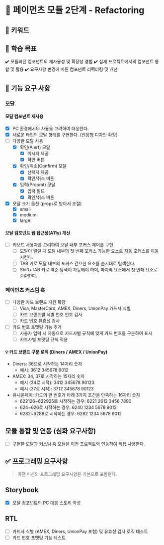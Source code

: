 # 🚀 페이먼츠 모듈 2단계 - Refactoring

## 🔑 키워드

## 📍 학습 목표

✔️ 모듈화된 컴포넌트의 재사용성 및 확장성 경험
✔️ 실제 프로젝트에서의 컴포넌트 통합 및 활용
✔️ 요구사항 변경에 따른 컴포넌트 리팩터링 및 개선

## 🎯 기능 요구 사항

### **모달**

#### **모달 컴포넌트 재사용**

- [x] PC 환경에서의 사용을 고려하여 대응한다.
- [x] 새로운 타입의 모달 형태를 구현한다. (반응형 디자인 확장)
- [ ] 다양한 모달 사용
  - [x] 확인(Alert) 모달
    - [x] 메시지 제공
    - [x] 확인 버튼
  - [x] 확인/취소(Confirm) 모달
    - [x] 선택지 제공
    - [x] 확인/취소 버튼
  - [x] 입력(Propmt) 모달
    - [x] 입력 필드
    - [x] 확인/취소 버튼
- [x] 모달 크기 옵션 (props로 받아서 조절)
  - [x] small
  - [x] medium
  - [x] large

#### **모달 컴포넌트 웹 접근성(A11y) 개선**

- [ ] 키보드 사용자를 고려하여 모달 내부 포커스 제어를 구현
  - [ ] 모달이 열릴 때 모달 내부의 첫 번째 포커스 가능한 요소로 자동 포커스를 이동 시킨다.
  - [ ] TAB 키로 모달 내부의 포커스 간으한 요소를 순서대로 탐색한다.
  - [ ] Shift+TAB 키로 역순 탐색이 가능해야 하며, 마지막 요소에서 첫 번째 요소로 순환한다.

### **페이먼츠 커스텀 훅**

- [ ] 다양한 카드 브랜드 지원 확장
  - [ ] Visa, MasterCard, AMEX, Diners, UnionPay 카드사 식별
  - [ ] 카드 브랜드별 식별 번호 번호 검사
  - [ ] 카드 번호 유효성 검사
- [ ] 카드 번호 포맷팅 기능 추가
  - [ ] 사용자 입력 시 자동으로 카드사별 규칙에 맞게 카드 번호를 구분하여 표시
  - [ ] 카드사별 포맷팅 규칙 적용

#### 💡 카드 브랜드 구분 로직 (Diners / AMEX / UnionPay)

- Diners: 36으로 시작하는 14자리 숫자
  - 예시: 3612 345678 9012
- AMEX: 34, 37로 시작하는 15자리 숫자
  - 예시 (34로 시작): 3412 345678 90123
  - 예시 (37로 시작): 3712 345678 90123
- 유니온페이: 카드의 앞 번호가 아래 3가지 조건을 만족하는 16자리 숫자
  - 622126~622925로 시작하는 경우: 6221 2612 3456 7890
  - 624~626로 시작하는 경우: 6240 1234 5678 9012
  - 6282~6288로 시작하는 경우: 6282 1234 5678 9012

## **모듈 통합 및 연동 (심화 요구사항)**

- [ ] 구현한 모달과 커스텀 훅 모듈을 이전 프로젝트와 연동하여 직접 사용한다.

## ✅ 프로그래밍 요구사항

> 이전 미션의 프로그래밍 요구사항은 기본으로 포함한다.

## **Storybook**

- [x] 모달 컴포넌트의 PC 대응 스토리 작성

## **RTL**

- [ ] 카드사 식별 (AMEX, Diners, UnionPay 포함) 및 유효성 검사 로직 테스트
- [ ] 카드 번호 포맷팅 기능 테스트
